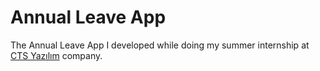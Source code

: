 # Annual Leave App
The Annual Leave App I developed while doing my summer internship at [CTS Yazılım](http://cts.com.tr/) company.

